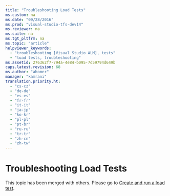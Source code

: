 ```yaml
---
title: "Troubleshooting Load Tests"
ms.custom: na
ms.date: "09/28/2016"
ms.prod: "visual-studio-tfs-dev14"
ms.reviewer: na
ms.suite: na
ms.tgt_pltfrm: na
ms.topic: "article"
helpviewer_keywords: 
  - "troubleshooting [Visual Studio ALM], tests"
  - "load tests, troubleshooting"
ms.assetid: 276362f7-794a-4e84-b095-7d59794d649b
caps.latest.revision: 68
ms.author: "ahomer"
manager: "kamrani"
translation.priority.ht: 
  - "cs-cz"
  - "de-de"
  - "es-es"
  - "fr-fr"
  - "it-it"
  - "ja-jp"
  - "ko-kr"
  - "pl-pl"
  - "pt-br"
  - "ru-ru"
  - "tr-tr"
  - "zh-cn"
  - "zh-tw"
---
```

# Troubleshooting Load Tests
This topic has been merged with others. Please go to [Create and run a load test](assetId:///7041cbcf-9ab1-4579-98ff-8f296aeaded4).